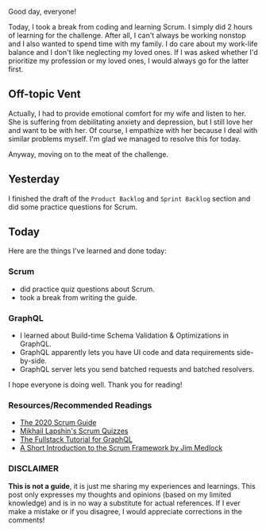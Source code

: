 Good day, everyone!

Today, I took a break from coding and learning Scrum. I simply did 2 hours of learning for the challenge. After all, I can't always be working nonstop and I also wanted to spend time with my family. I do care about my work-life balance and I don't like neglecting my loved ones. If I was asked whether I'd prioritize my profession or my loved ones, I would always go for the latter first.

## Off-topic Vent

Actually, I had to provide emotional comfort for my wife and listen to her. She is suffering from debilitating anxiety and depression, but I still love her and want to be with her. Of course, I empathize with her because I deal with similar problems myself. I'm glad we managed to resolve this for today.

Anyway, moving on to the meat of the challenge.

## Yesterday

I finished the draft of the `Product Backlog` and `Sprint Backlog` section and did some practice questions for Scrum.

## Today

Here are the things I've learned and done today:

### Scrum

- did practice quiz questions about Scrum.
- took a break from writing the guide.

### GraphQL

- I learned about Build-time Schema Validation & Optimizations in GraphQL.
- GraphQL apparently lets you have UI code and data requirements side-by-side.
- GraphQL server lets you send batched requests and batched resolvers.

I hope everyone is doing well. Thank you for reading!

### Resources/Recommended Readings

- [The 2020 Scrum Guide](https://scrumguides.org/scrum-guide.html)
- [Mikhail Lapshin's Scrum Quizzes](https://mlapshin.com/index.php/scrum-quizzes/)
- [The Fullstack Tutorial for GraphQL](https://www.howtographql.com/)
- [A Short Introduction to the Scrum Framework by Jim Medlock](https://medium.com/chingu/a-short-introduction-to-the-scrum-methodology-7a23431b9f17)

### DISCLAIMER

**This is not a guide**, it is just me sharing my experiences and learnings. This post only expresses my thoughts and opinions (based on my limited knowledge) and is in no way a substitute for actual references. If I ever make a mistake or if you disagree, I would appreciate corrections in the comments!
